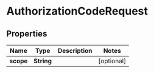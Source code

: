 

# AuthorizationCodeRequest


## Properties

| Name | Type | Description | Notes |
|------------ | ------------- | ------------- | -------------|
|**scope** | **String** |  |  [optional] |




